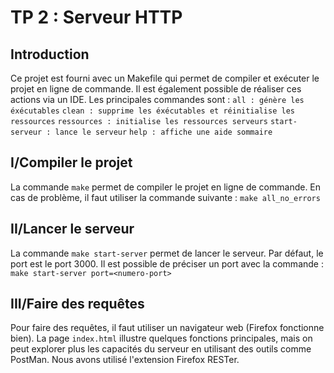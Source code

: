 # TP 2 : Serveur HTTP

## Introduction
Ce projet est fourni avec un Makefile qui permet de compiler et exécuter le projet en ligne de commande. Il est également possible de réaliser ces actions via un IDE. Les principales commandes sont :
  `all : génère les éxécutables`
  `clean : supprime les éxécutables et réinitialise les ressources`
  `ressources : initialise les ressources serveurs`
  `start-serveur : lance le serveur`
  `help : affiche une aide sommaire`

## I/Compiler le projet
La commande `make` permet de compiler le projet en ligne de commande. En cas de problème, il faut utiliser la commande suivante :
  `make all_no_errors`

## II/Lancer le serveur
La commande `make start-server` permet de lancer le serveur. Par défaut, le port est le port 3000. Il est possible de préciser un port avec la commande :
  `make start-server port=<numero-port>`

## III/Faire des requêtes
Pour faire des requêtes, il faut utiliser un navigateur web (Firefox fonctionne bien). La page `index.html` illustre quelques fonctions principales, mais on peut explorer plus les capacités du serveur en utilisant des outils comme PostMan. Nous avons utilisé l'extension Firefox RESTer.
